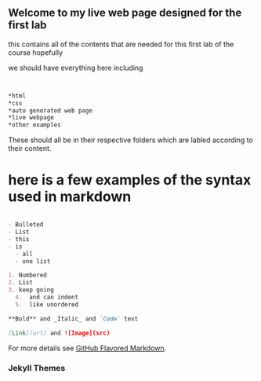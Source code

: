 ## Welcome to my live web page designed for the first lab

this contains all of the contents that are needed for this first lab of the course hopefully 

we should have everything here including 
```markdown


*html 
*css
*auto generated web page
*live webpage 
*other examples

```

These should all be in their respective folders which are labled according to their content.



# here is a few examples of the syntax used in markdown 

```markdown

- Bulleted
- List
- this 
- is 
  - all 
  - one list

1. Numbered
2. List
3. keep going  
  4.  and can indent  
  5.  like unordered 

**Bold** and _Italic_ and `Code` text

[Link](url) and ![Image](src)

```

For more details see [GitHub Flavored Markdown](https://guides.github.com/features/mastering-markdown/).

### Jekyll Themes


